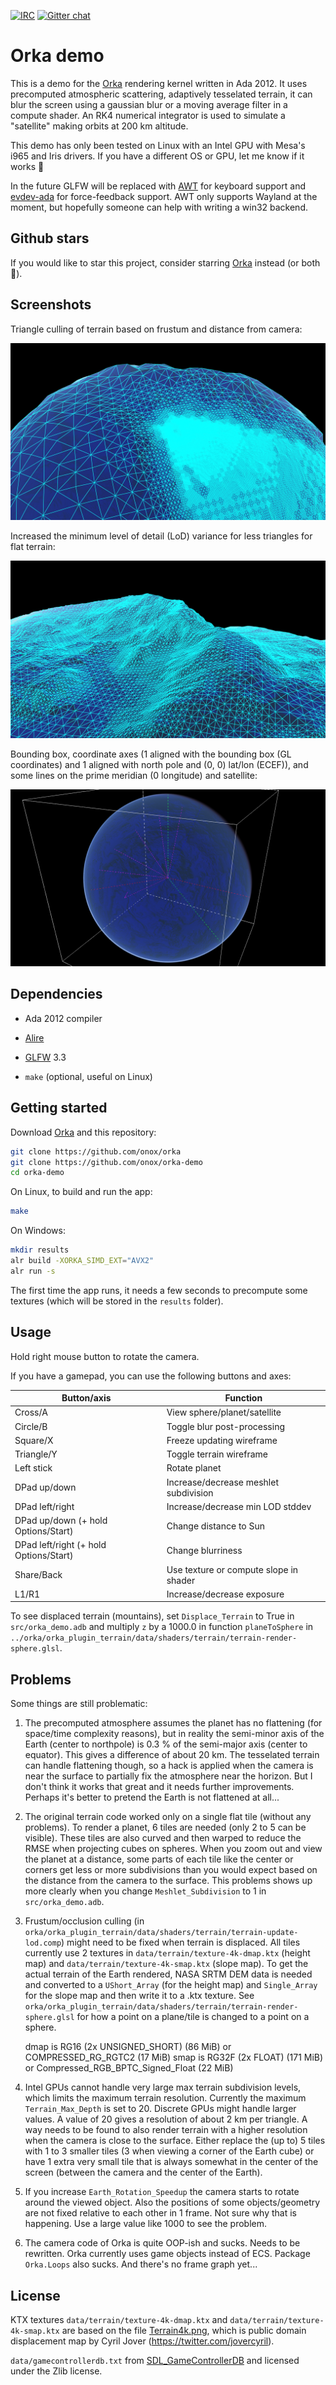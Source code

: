 [![IRC](https://img.shields.io/badge/IRC-%23ada%20on%20freenode-orange.svg)](https://webchat.freenode.net/?channels=ada)
[![Gitter chat](https://badges.gitter.im/gitterHQ/gitter.svg)](https://gitter.im/ada-lang/Lobby)

# Orka demo

This is a demo for the [Orka][url-orka] rendering kernel written in Ada 2012.
It uses precomputed atmospheric scattering, adaptively tesselated terrain, it
can blur the screen using a gaussian blur or a moving average filter in a compute
shader. An RK4 numerical integrator is used to simulate a "satellite" making orbits
at 200 km altitude.

This demo has only been tested on Linux with an Intel GPU with Mesa's i965 and Iris drivers.
If you have a different OS or GPU, let me know if it works :slightly_smiling_face:

In the future GLFW will be replaced with [AWT][url-awt] for keyboard support
and [evdev-ada][url-evdev-ada] for force-feedback support. AWT only supports Wayland at
the moment, but hopefully someone can help with writing a win32 backend.

## Github stars

If you would like to star this project, consider starring [Orka][url-orka] instead
(or both :slightly_smiling_face:).

## Screenshots

Triangle culling of terrain based on frustum and distance from camera:

![Triangle culling of terrain](images/orka_demo_culling.png)

Increased the minimum level of detail (LoD) variance for less triangles for flat terrain:

![Level of detail of terrain](images/orka_demo_lod.png)

Bounding box, coordinate axes (1 aligned with the bounding box (GL coordinates)
and 1 aligned with north pole and (0, 0) lat/lon (ECEF)), and some lines on the
prime meridian (0 longitude) and satellite:

![Debug geometry like bounding boxes, axes, and lines](images/orka_demo_debug_geom.png)

## Dependencies

 * Ada 2012 compiler

 * [Alire][url-alire]

 * [GLFW][url-glfw] 3.3

 * `make` (optional, useful on Linux)

## Getting started

Download [Orka][url-orka] and this repository:

```sh
git clone https://github.com/onox/orka
git clone https://github.com/onox/orka-demo
cd orka-demo
```

On Linux, to build and run the app:

```sh
make
```

On Windows:

```sh
mkdir results
alr build -XORKA_SIMD_EXT="AVX2"
alr run -s
```

The first time the app runs, it needs a few seconds to precompute some
textures (which will be stored in the `results` folder).

## Usage

Hold right mouse button to rotate the camera.

If you have a gamepad, you can use the following buttons and axes:

| Button/axis                            | Function                               |
|----------------------------------------|----------------------------------------|
| Cross/A                                | View sphere/planet/satellite           |
| Circle/B                               | Toggle blur post-processing            |
| Square/X                               | Freeze updating wireframe              |
| Triangle/Y                             | Toggle terrain wireframe               |
| Left stick                             | Rotate planet                          |
| DPad up/down                           | Increase/decrease meshlet subdivision  |
| DPad left/right                        | Increase/decrease min LOD stddev       |
| DPad up/down (+ hold Options/Start)    | Change distance to Sun                 |
| DPad left/right (+ hold Options/Start) | Change blurriness                      |
| Share/Back                             | Use texture or compute slope in shader |
| L1/R1                                  | Increase/decrease exposure             |

To see displaced terrain (mountains), set `Displace_Terrain` to True in `src/orka_demo.adb`
and multiply `z` by a 1000.0 in function `planeToSphere` in
`../orka/orka_plugin_terrain/data/shaders/terrain/terrain-render-sphere.glsl`.

## Problems

Some things are still problematic:

1. The precomputed atmosphere assumes the planet has no flattening
   (for space/time complexity reasons), but in reality the semi-minor axis of
   the Earth (center to northpole) is 0.3 % of the semi-major axis (center to equator).
   This gives a difference of about 20 km. The tesselated terrain can
   handle flattening though, so a hack is applied when the camera is near the surface
   to partially fix the atmosphere near the horizon. But I don't think it works
   that great and it needs further improvements.
   Perhaps it's better to pretend the Earth is not flattened at all...

2. The original terrain code worked only on a single flat tile (without any problems).
   To render a planet, 6 tiles are needed (only 2 to 5 can be visible).
   These tiles are also curved and then
   warped to reduce the RMSE when projecting cubes on spheres.
   When you zoom out and view the planet at a distance, some parts of each
   tile like the center or corners get less or more subdivisions than you would
   expect based on the distance from the camera to the surface.
   This problems shows up more clearly when you change `Meshlet_Subdivision`
   to 1 in `src/orka_demo.adb`.

3. Frustum/occlusion culling
   (in `orka/orka_plugin_terrain/data/shaders/terrain/terrain-update-lod.comp`)
   might need to be fixed when terrain is displaced. All tiles currently use
   2 textures in `data/terrain/texture-4k-dmap.ktx` (height map) and
   `data/terrain/texture-4k-smap.ktx` (slope map). To get the actual terrain
   of the Earth rendered, NASA SRTM DEM data is needed and converted to a
   `UShort_Array` (for the height map) and `Single_Array` for the slope map and
   then write it to a .ktx texture.
   See `orka/orka_plugin_terrain/data/shaders/terrain/terrain-render-sphere.glsl`
   for how a point on a plane/tile is changed to a point on a sphere.

   dmap is RG16 (2x UNSIGNED_SHORT) (86 MiB) or COMPRESSED_RG_RGTC2 (17 MiB)
   smap is RG32F (2x FLOAT) (171 MiB) or Compressed_RGB_BPTC_Signed_Float (22 MiB)

4. Intel GPUs cannot handle very large max terrain subdivision levels, which limits
   the maximum terrain resolution. Currently
   the maximum `Terrain_Max_Depth` is set to 20. Discrete GPUs might handle
   larger values. A value of 20 gives a resolution of about 2 km per triangle.
   A way needs to be found to also render terrain with a higher resolution
   when the camera is close to the surface. Either replace the (up to) 5 tiles
   with 1 to 3 smaller tiles (3 when viewing a corner of the Earth cube)
   or have 1 extra very small tile that is always somewhat
   in the center of the screen (between the camera and the center of the Earth).

5. If you increase `Earth_Rotation_Speedup` the camera starts to rotate around
   the viewed object. Also the positions of some objects/geometry are not fixed
   relative to each other in 1 frame. Not sure why that is happening. Use a
   large value like 1000 to see the problem.

6. The camera code of Orka is quite OOP-ish and sucks. Needs to be rewritten.
   Orka currently uses game objects instead of ECS. Package `Orka.Loops` also
   sucks. And there's no frame graph yet...

## License

KTX textures `data/terrain/texture-4k-dmap.ktx` and `data/terrain/texture-4k-smap.ktx`
are based on the file [Terrain4k.png][url-terrain-png],
which is public domain displacement map by Cyril Jover (https://twitter.com/jovercyril).

`data/gamecontrollerdb.txt` from [SDL_GameControllerDB][url-gamecontrollerdb]
and licensed under the Zlib license.

  [url-alire]: https://alire.ada.dev/
  [url-awt]: https://github.com/onox/awt
  [url-evdev-ada]: https://github.com/onox/evdev-ada
  [url-gamecontrollerdb]: https://github.com/gabomdq/SDL_GameControllerDB
  [url-glfw]: http://www.glfw.org/
  [url-orka]: https://github.com/onox/orka
  [url-terrain-png]: https://github.com/jdupuy/LongestEdgeBisectionDemos/blob/master/assets/Terrain4k.png
